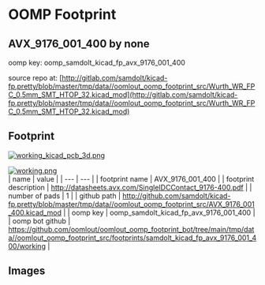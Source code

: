# OOMP Footprint  
## AVX_9176_001_400  by none  
  
oomp key: oomp_samdolt_kicad_fp_avx_9176_001_400  
  
source repo at: [http://gitlab.com/samdolt/kicad-fp.pretty/blob/master/tmp/data//oomlout_oomp_footprint_src/Wurth_WR_FPC_0.5mm_SMT_HTOP_32.kicad_mod](http://gitlab.com/samdolt/kicad-fp.pretty/blob/master/tmp/data//oomlout_oomp_footprint_src/Wurth_WR_FPC_0.5mm_SMT_HTOP_32.kicad_mod)  
## Footprint  
  
[![working_kicad_pcb_3d.png](working_kicad_pcb_3d_600.png)](working_kicad_pcb_3d.png)  
  
[![working.png](working_600.png)](working.png)  
| name | value | 
| --- | --- | 
| footprint name | AVX_9176_001_400 | 
| footprint description | http://datasheets.avx.com/SingleIDCContact_9176-400.pdf | 
| number of pads | 1 | 
| github path | http://github.com/samdolt/kicad-fp.pretty/blob/master/tmp/data//oomlout_oomp_footprint_src/AVX_9176_001_400.kicad_mod | 
| oomp key | oomp_samdolt_kicad_fp_avx_9176_001_400 | 
| oomp bot github | https://github.com/oomlout/oomlout_oomp_footprint_bot/tree/main/tmp/data//oomlout_oomp_footprint_src/footprints/samdolt_kicad_fp_avx_9176_001_400/working | 
## Images  
